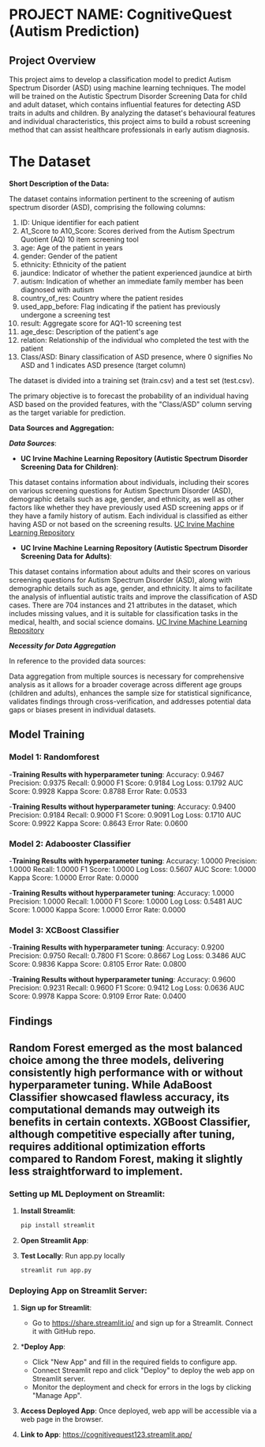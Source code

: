 
# PROJECT NAME: CognitiveQuest (Autism Prediction)

## Project Overview
This project aims to develop a classification model to predict Autism Spectrum Disorder (ASD) using machine learning techniques. The model will be trained on the Autistic Spectrum Disorder Screening Data for child and adult dataset, which contains influential features for detecting ASD traits in adults and children. By analyzing the dataset's behavioural features and individual characteristics, this project aims to build a robust screening method that can assist healthcare professionals in early autism diagnosis.

# **The Dataset**
**Short Description of the Data:**

The dataset contains information pertinent to the screening of autism spectrum disorder (ASD), comprising the following columns:

1. ID: Unique identifier for each patient
2. A1_Score to A10_Score: Scores derived from the Autism Spectrum Quotient (AQ) 10 item screening tool
3. age: Age of the patient in years
4. gender: Gender of the patient
5. ethnicity: Ethnicity of the patient
6. jaundice: Indicator of whether the patient experienced jaundice at birth
7. autism: Indication of whether an immediate family member has been diagnosed with autism
8. country_of_res: Country where the patient resides
9. used_app_before: Flag indicating if the patient has previously undergone a screening test
10. result: Aggregate score for AQ1-10 screening test
11. age_desc: Description of the patient's age
12. relation: Relationship of the individual who completed the test with the patient
13. Class/ASD: Binary classification of ASD presence, where 0 signifies No ASD and 1 indicates ASD presence (target column)

The dataset is divided into a training set (train.csv) and a test set (test.csv).

The primary objective is to forecast the probability of an individual having ASD based on the provided features, with the "Class/ASD" column serving as the target variable for prediction.

**Data Sources and Aggregation:**
    
***Data Sources***:

- **UC Irvine Machine Learning Repository (Autistic Spectrum Disorder Screening Data for Children)**:

This dataset contains information about individuals, including their scores on various screening questions for Autism Spectrum Disorder (ASD), demographic details such as age, gender, and ethnicity, as well as other factors like whether they have previously used ASD screening apps or if they have a family history of autism. Each individual is classified as either having ASD or not based on the screening results. [UC Irvine Machine Learning Repository](https://archive.ics.uci.edu/dataset/419/autistic+spectrum+disorder+screening+data+for+children)


- **UC Irvine Machine Learning Repository (Autistic Spectrum Disorder Screening Data for Adults)**:

This dataset contains information about adults and their scores on various screening questions for Autism Spectrum Disorder (ASD), along with demographic details such as age, gender, and ethnicity. It aims to facilitate the analysis of influential autistic traits and improve the classification of ASD cases. There are 704 instances and 21 attributes in the dataset, which includes missing values, and it is suitable for classification tasks in the medical, health, and social science domains. [UC Irvine Machine Learning Repository](https://archive.ics.uci.edu/dataset/426/autism+screening+adult)

***Necessity for Data Aggregation***

In reference to the provided data sources:

Data aggregation from multiple sources is necessary for comprehensive analysis as it allows for a broader coverage across different age groups (children and adults), enhances the sample size for statistical significance, validates findings through cross-verification, and addresses potential data gaps or biases present in individual datasets.

## Model Training

### Model 1: Randomforest

-**Training Results with hyperparameter tuning**:
Accuracy: 0.9467
Precision: 0.9375
Recall: 0.9000
F1 Score: 0.9184
Log Loss: 0.1792
AUC Score: 0.9928
Kappa Score: 0.8788
Error Rate: 0.0533

-**Training Results without hyperparameter tuning**:
Accuracy: 0.9400
Precision: 0.9184
Recall: 0.9000
F1 Score: 0.9091
Log Loss: 0.1710
AUC Score: 0.9922
Kappa Score: 0.8643
Error Rate: 0.0600


### Model 2: Adabooster Classifier

-**Training Results with hyperparameter tuning**:
Accuracy: 1.0000
Precision: 1.0000
Recall: 1.0000
F1 Score: 1.0000
Log Loss: 0.5607
AUC Score: 1.0000
Kappa Score: 1.0000
Error Rate: 0.0000

 -**Training Results without hyperparameter tuning**:
Accuracy: 1.0000
Precision: 1.0000
Recall: 1.0000
F1 Score: 1.0000
Log Loss: 0.5481
AUC Score: 1.0000
Kappa Score: 1.0000
Error Rate: 0.0000


### Model 3: XCBoost Classifier

-**Training Results with hyperparameter tuning**:
Accuracy: 0.9200
Precision: 0.9750
Recall: 0.7800
F1 Score: 0.8667
Log Loss: 0.3486
AUC Score: 0.9836
Kappa Score: 0.8105
Error Rate: 0.0800

-**Training Results without hyperparameter tuning**:
Accuracy: 0.9600
Precision: 0.9231
Recall: 0.9600
F1 Score: 0.9412
Log Loss: 0.0636
AUC Score: 0.9978
Kappa Score: 0.9109
Error Rate: 0.0400


## Findings
Random Forest emerged as the most balanced choice among the three models, delivering consistently high performance with or without hyperparameter tuning. While AdaBoost Classifier showcased flawless accuracy, its computational demands may outweigh its benefits in certain contexts. XGBoost Classifier, although competitive especially after tuning, requires additional optimization efforts compared to Random Forest, making it slightly less straightforward to implement.
---

### Setting up ML Deployment on Streamlit:

1. **Install Streamlit**:
   ```bash
   pip install streamlit
   ```

2. **Open Streamlit App**:
  
3. **Test Locally**:
   Run app.py locally
   ```bash
   streamlit run app.py
   ```

### Deploying App on Streamlit Server:

1. **Sign up for Streamlit**:
   - Go to https://share.streamlit.io/ and sign up for a Streamlit. Connect it with GitHub repo.

2. ***Deploy App**:
   - Click "New App" and fill in the required fields to configure app.
   - Connect Streamlit repo and click  "Deploy" to deploy the web app on Streamlit server.
   - Monitor the deployment and check for errors in the logs by clicking "Manage App".

3. **Access Deployed App**:
   Once deployed, web app will be accessible via a web page in the browser.

4. **Link to App**: https://cognitivequest123.streamlit.app/


